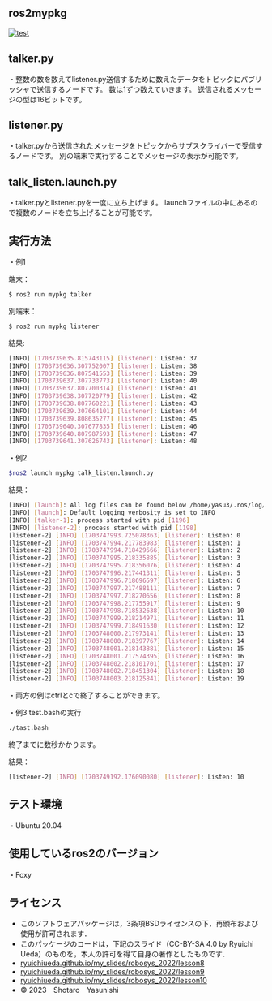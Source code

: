 ## ros2mypkg
[![test](https://github.com/ShotaroYasunishi/mypkg/actions/workflows/test.yml/badge.svg)](https://github.com/ShotaroYasunishi/mypkg/actions/workflows/test.yml)

## talker.py
・整数の数を数えてlistener.py送信するために数えたデータをトピックにパブリッシャで送信するノードです。
数は1ずつ数えていきます。
送信されるメッセージの型は16ビットです。

## listener.py
・talker.pyから送信されたメッセージをトピックからサブスクライバーで受信するノードです。
別の端末で実行することでメッセージの表示が可能です。

## talk_listen.launch.py
・talker.pyとlistener.pyを一度に立ち上げます。
launchファイルの中にあるので複数のノードを立ち上げることが可能です。

## 実行方法
・例1

端末：
```bash
$ ros2 run mypkg talker
```

別端末：
```bash
$ ros2 run mypkg listener
```

結果:

```bash
[INFO] [1703739635.815743115] [listener]: Listen: 37
[INFO] [1703739636.307752007] [listener]: Listen: 38
[INFO] [1703739636.807541553] [listener]: Listen: 39
[INFO] [1703739637.307733773] [listener]: Listen: 40
[INFO] [1703739637.807700314] [listener]: Listen: 41
[INFO] [1703739638.307720779] [listener]: Listen: 42
[INFO] [1703739638.807760221] [listener]: Listen: 43
[INFO] [1703739639.307664101] [listener]: Listen: 44
[INFO] [1703739639.808635277] [listener]: Listen: 45
[INFO] [1703739640.307677835] [listener]: Listen: 46
[INFO] [1703739640.807987593] [listener]: Listen: 47
[INFO] [1703739641.307626743] [listener]: Listen: 48
```

・例2

```bash
$ros2 launch mypkg talk_listen.launch.py
```
結果：
```bash
[INFO] [launch]: All log files can be found below /home/yasu3/.ros/log/2023-12-28-16-19-52-684406-yasu1127-1194
[INFO] [launch]: Default logging verbosity is set to INFO
[INFO] [talker-1]: process started with pid [1196]
[INFO] [listener-2]: process started with pid [1198]
[listener-2] [INFO] [1703747993.725078363] [listener]: Listen: 0
[listener-2] [INFO] [1703747994.217783983] [listener]: Listen: 1
[listener-2] [INFO] [1703747994.718429566] [listener]: Listen: 2
[listener-2] [INFO] [1703747995.218335885] [listener]: Listen: 3
[listener-2] [INFO] [1703747995.718356076] [listener]: Listen: 4
[listener-2] [INFO] [1703747996.217441311] [listener]: Listen: 5
[listener-2] [INFO] [1703747996.718696597] [listener]: Listen: 6
[listener-2] [INFO] [1703747997.217488111] [listener]: Listen: 7
[listener-2] [INFO] [1703747997.718270656] [listener]: Listen: 8
[listener-2] [INFO] [1703747998.217755917] [listener]: Listen: 9
[listener-2] [INFO] [1703747998.718532638] [listener]: Listen: 10
[listener-2] [INFO] [1703747999.218214971] [listener]: Listen: 11
[listener-2] [INFO] [1703747999.718491630] [listener]: Listen: 12
[listener-2] [INFO] [1703748000.217973141] [listener]: Listen: 13
[listener-2] [INFO] [1703748000.718397767] [listener]: Listen: 14
[listener-2] [INFO] [1703748001.218143881] [listener]: Listen: 15
[listener-2] [INFO] [1703748001.717574395] [listener]: Listen: 16
[listener-2] [INFO] [1703748002.218101701] [listener]: Listen: 17
[listener-2] [INFO] [1703748002.718451304] [listener]: Listen: 18
[listener-2] [INFO] [1703748003.218125841] [listener]: Listen: 19
```

・両方の例はctrlとcで終了することができます。

・例3
test.bashの実行
```bash
./tast.bash
```
終了までに数秒かかります。

結果：
```bash
[listener-2] [INFO] [1703749192.176090080] [listener]: Listen: 10
```

## テスト環境
・Ubuntu 20.04
## 使用しているros2のバージョン
・Foxy 

## ライセンス
* このソフトウェアパッケージは，3条項BSDライセンスの下，再頒布および使用が許可されます．
* このパッケージのコードは，下記のスライド（CC-BY-SA 4.0 by Ryuichi Ueda）のものを，本人の許可を得て自身の著作としたものです．
* [ryuichiueda.github.io/my_slides/robosys_2022/lesson8](https://ryuichiueda.github.io/my_slides/robosys_2022/lesson8)
* [ryuichiueda.github.io/my_slides/robosys_2022/lesson9](https://ryuichiueda.github.io/my_slides/robosys_2022/lesson9)
* [ryuichiueda.github.io/my_slides/robosys_2022/lesson10](https://ryuichiueda.github.io/my_slides/robosys_2022/lesson10)
* © 2023　Shotaro　Yasunishi

